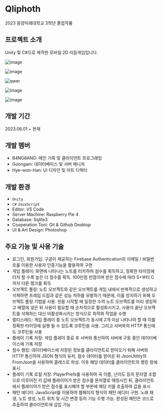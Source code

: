 # Qliphoth
2023 동양미래대학교 3학년 졸업작품

## 프로젝트 소개
Unity 및 C#으로 제작한 모바일 2D 리듬게임입니다.

![image](https://github.com/B4NG8ANG/Qliphoth/assets/50348034/37df00bb-e675-43d7-bd5c-8c9008bf4037)

![image](https://github.com/B4NG8ANG/Qliphoth/assets/50348034/906cee59-bae7-405f-892f-000e54b0ec35)

![qwer](https://github.com/B4NG8ANG/Qliphoth/assets/50348034/cddce575-57bd-4a77-8baf-28023b36eeff)

![image](https://github.com/B4NG8ANG/Qliphoth/assets/50348034/a9d0fe70-5cac-4112-9c2d-8f9f2d5180a5)

![image](https://github.com/B4NG8ANG/Qliphoth/assets/50348034/f6905631-454b-4b95-a8a2-3e6317f46f28)



## 개발 기간
2023.06.01 ~ 현재

## 개발 멤버
- B4NG8ANG: 메인 기획 및 클라이언트 프로그래밍
- Goongam: 데이터베이스 및 서버 매니저
- Hye-won-Han: UI 디자인 및 아트 디렉터

## 개발 환경
- `Unity`
- `C#` `JavaScript`
- Editor: VS Code
- Server Machine: Raspberry Pie 4
- Database: Sqlite3
- Cooperation Tool: Git & Github Desktop
- UI & Art Design: Photoshop

## 주요 기능 및 사용 기술
- 로그인, 회원가입: 구글이 제공하는 Firebase Authentication의 이메일 / 비밀번호를 이용한 사용자 인증기능을 활용하여 구현
- 게임 플레이: 화면에 나타나는 노트를 터치하여 점수를 획득하고, 정확한 타이밍에 터치 할 수록 높은 더 점수를 획득. 100만점 만점이며 받은 점수에 따라 S+부터 C까지 다른 랭크를 획득
- 오브젝트 풀링: 노트 오브젝트와 같은 오브젝트를 게임 내에서 반복적으로 생성하고 삭제하면 프레임 드랍과 같은 성능 저하를 유발하기 때문에, 이를 방지하기 위해 오브젝트 풀링 기법을 사용. 씬을 시작할 때 일정한 수의 노트 오브젝트를 미리 생성하고 배열에 넣은 뒤 사용이 필요할 때 순차적으로 활성화시키고, 사용이 끝난 오브젝트를 삭제하는 대신 비활성화시키는 방식으로 최적화 작업을 수행
- 멀티스레드: 게임 플레이 중 노트 오브젝트가 동시에 2개 이상 나타나야 할 때 이를 정확한 타이밍에 실행 될 수 있도록 코루틴을 사용. 그리고 서버와의 HTTP 통신에도 코루틴을 사용
- 플레이 기록 저장: 게임 플레이 종료 후 서버와 통신하여 서버에 구동 중인 데이터베이스에 기록 저장
- 점수 랭킹: 데이터베이스에 저장된 정보를 클라이언트로 받아오기 위해 서버와 HTTP 통신하여 JSON 형식의 유저, 점수 데이터를 받아온 뒤 JsonUtility의 FromJson을 사용하여 클래스로 파싱. 이후 해당 데이터를 클라이언트의 랭킹 창에 표시
- 플레이 기록 로컬 저장:  PlayerPrefs를 사용하여 곡 이름, 난이도 등의 문자열 조합으로 이루어진 키 값에 플레이어가 받은 점수를 문자열로 매칭시킨 뒤, 클라이언트에서 플레이어가 받은 점수를 표시해야 할 부분에 해당 키를 호출하여 값을 표시
- 패턴 에디터: JavaScript를 이용하여 웹페이지 형식의 패턴 에디터 구현. 노래 재생, 노트 생성, 노트 위치 및 시간 변경 등의 기능 수행 가능. 완성된 패턴은 코드로 추출하여 클라이언트에 삽입 가능

